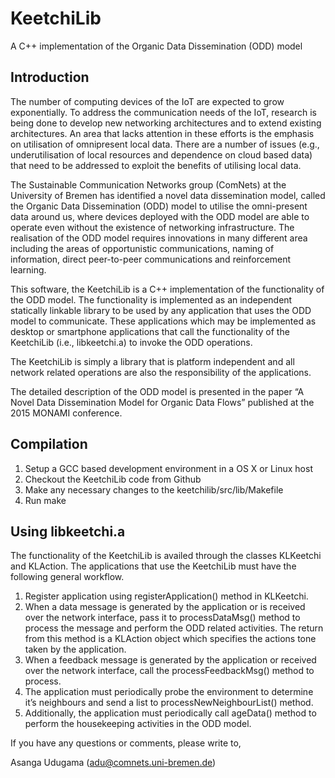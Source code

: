 # KeetchiLib
A C++ implementation of the Organic Data Dissemination (ODD) model


Introduction
------------

The number of computing devices of the IoT are expected to grow exponentially. To address the communication needs of the IoT, research is being done to develop new networking architectures and to extend existing architectures. An area that lacks attention in these efforts is the emphasis on utilisation of omnipresent local data. There are a number of issues (e.g., underutilisation of local resources and dependence on cloud based data) that need to be addressed to exploit the benefits of utilising local data. 

The Sustainable Communication Networks group (ComNets) at the University of Bremen has identified a novel data dissemination model, called the Organic Data Dissemination (ODD) model to utilise the omni-present data around us, where devices deployed with the ODD model are able to operate even without the existence of networking infrastructure. The realisation of the ODD model requires innovations in many different area including the areas of opportunistic communications, naming of information, direct peer-to-peer communications and reinforcement learning.

This software, the KeetchiLib is a C++ implementation of the functionality of the ODD model. The functionality is implemented as an independent statically linkable library to be used by any application that uses the ODD model to communicate. These applications which may be implemented as desktop or smartphone applications that call the functionality of the KeetchiLib (i.e., libkeetchi.a) to invoke the ODD operations. 

The KeetchiLib is simply a library that is platform independent and all network related operations are also the responsibility of the applications. 

The detailed description of the ODD model is presented in the paper “A Novel Data Dissemination Model for Organic Data Flows” published at the 2015 MONAMI conference. 

Compilation
----------- 

1. Setup a GCC based development environment in a OS X or Linux host
2. Checkout the KeetchiLib code from Github
3. Make any necessary changes to the keetchilib/src/lib/Makefile
4. Run make 


Using libkeetchi.a
------------------

The functionality of the KeetchiLib is availed through the classes KLKeetchi and KLAction. The applications that use the KeetchiLib must have the following general workflow.

1. Register application using registerApplication() method in KLKeetchi.
2. When a data message is generated by the application or is received over the network interface, pass it to processDataMsg() method to process the message and perform the ODD related activities. The return from this method is a KLAction object which specifies the actions tone taken by the application.
3. When a feedback message is generated by the application or received over the network interface, call the processFeedbackMsg() method to process.
4. The application must periodically probe the environment to determine it’s neighbours and send a list to processNewNeighbourList() method.
5. Additionally, the application must periodically call ageData() method to perform the housekeeping activities in the ODD model.


If you have any questions or comments, please write to,

Asanga Udugama (adu@comnets.uni-bremen.de)

